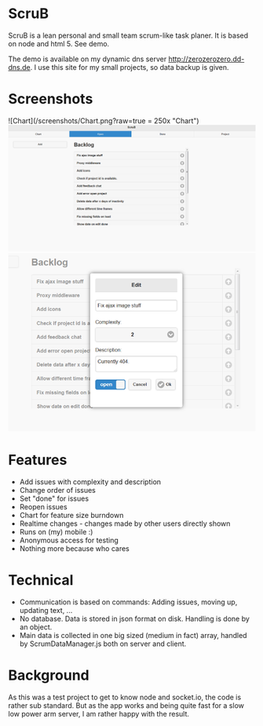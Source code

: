 # ScruB
ScruB is a lean personal and small team scrum-like task planer. It is based on node and html 5. See demo.

The demo is available on my dynamic dns server http://zerozerozero.dd-dns.de. I use this site for my small projects, so data backup is given.

# Screenshots
![Chart](/screenshots/Chart.png?raw=true = 250x "Chart")
![Open issues](/screenshots/Open.png?raw=true "Open issues")
![Edit dialog](/screenshots/EditDialog.png?raw=true "Edit dialog")

# Features
* Add issues with complexity and description
* Change order of issues
* Set "done" for issues
* Reopen issues
* Chart for feature size burndown
* Realtime changes - changes made by other users directly shown 
* Runs on (my) mobile :)
* Anonymous access for testing
* Nothing more because who cares

# Technical
* Communication is based on commands: Adding issues, moving up, updating text, ...
* No database. Data is stored in json format on disk. Handling is done by an object.
* Main data is collected in one big sized (medium in fact) array, handled by ScrumDataManager.js both on server and client.

# Background
As this was a test project to get to know node and socket.io, the code is rather sub standard. But as the app works and being quite fast for a slow low power arm server, I am rather happy with the result.
